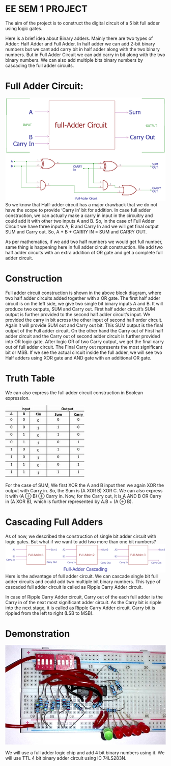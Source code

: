 # EE SEM 1 PROJECT

The aim of the project is to construct the digital circuit of a 5 bit full adder using logic gates.

Here is a brief idea about Binary adders. Mainly there are two types of Adder: Half Adder and Full Adder. In half adder we can add 2-bit binary numbers but we cant add carry bit in half adder along with the two binary numbers. But in Full Adder Circuit we can add carry in bit along with the two binary numbers. We can also add multiple bits binary numbers by cascading the full adder circuits.

# Full Adder Circuit:
<img src="https://github.com/Anshnrag02/Five-Bit-Adder/blob/main/images/Full-Adder-Circuit%20(1).png?raw=true">
So we know that Half-adder circuit has a major drawback that we do not have the scope to provide ‘Carry in’ bit for addition. In case full adder construction, we can actually make a carry in input in the circuitry and could add it with other two inputs A and B. So, in the case of Full Adder Circuit we have three inputs A, B and Carry In and we will get final output SUM and Carry out. So, A + B + CARRY IN = SUM and CARRY OUT.

As per mathematics, if we add two half numbers we would get full number, same thing is happening here in full adder circuit construction. We add two half adder circuits with an extra addition of OR gate and get a complete full adder circuit.

# Construction
Full adder circuit construction is shown in the above block diagram, where two half adder circuits added together with a OR gate. The first half adder circuit is on the left side, we give two single bit binary inputs A and B. It will produce two outputs, SUM and Carry out. First half adder circuit’s SUM output is further provided to the second half adder circuit’s input. We provided the carry in bit across the other input of second half order circuit. Again it will provide SUM out and Carry out bit. This SUM output is the final output of the Full adder circuit. On the other hand the Carry out of First half adder circuit and the Carry out of second adder circuit is further provided into OR logic gate. After logic OR of two Carry output, we get the final carry out of full adder circuit.
The Final Carry out represents the most significant bit or MSB. 
If we see the actual circuit inside the full adder, we will see two Half adders using XOR gate and AND gate with an additional OR gate.

# Truth Table 

We can also express the full adder circuit construction in Boolean expression.<br>

<img src="https://github.com/Anshnrag02/Five-Bit-Adder/blob/main/OIP%20(4).jfif">

For the case of SUM, We first XOR the A and B input then we again XOR the output with Carry in. So, the Sum is (A XOR B) XOR C.
We can also express it with (A ⊕ B) ⊕ Carry in.
Now, for the Carry out, it is A AND B OR Carry in (A XOR B), which is further represented by A.B + (A ⊕ B).

# Cascading Full Adders

As of now, we described the construction of single bit adder circuit with logic gates. But what if we want to add two more than one bit numbers?<br>
<img src="https://github.com/Anshnrag02/Five-Bit-Adder/blob/main/images/Cascading-Adder-Circuits.png?raw=true">
Here is the advantage of full adder circuit. We can cascade single bit full adder circuits and could add two multiple bit binary numbers. This type of cascaded full adder circuit is called as Ripple Carry Adder circuit.

In case of Ripple Carry Adder circuit, Carry out of the each full adder is the Carry in of the next most significant adder circuit. As the Carry bit is ripple into the next stage, it is called as Ripple Carry Adder circuit. Carry bit is rippled from the left to right (LSB to MSB).

# Demonstration
<img src="https://github.com/Anshnrag02/Five-Bit-Adder/blob/main/images/Full-Adder-Circuit-using-74LS283N-in-action.jpg?raw=true">

We will use a full adder logic chip and add 4 bit binary numbers using it. We will use TTL 4 bit binary adder circuit using IC 74LS283N.
